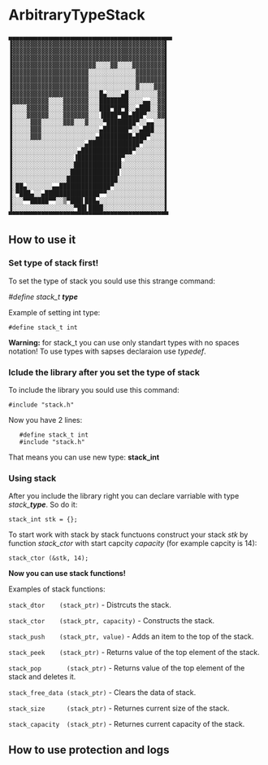 # ArbitraryTypeStack
  
```
▄▄▄▄▄▄▄▄▄▄▄▄▄▄▄▄▄▄▄▄▄▄▄▄▄▄▄▄▄▄▄▄▄▄▄▄▄▄▄▄▄▄▄▄▄
▐▓▓▓▓▓▓▓▓▓▓▓▓▓▓▓▓▓▓▓▓▓▓▓▓▓▓▓▓▓▓▓▓▓▓▓▓▓▓▓▓▓▓▌
▐▓▓▓▓▓▓▓▓▓▓▓▓▓▓▓▓▓▓▓▓▓▓▓▓▓▓▓▓▓▓▓▓▓▓▓▓▓▓▓▓▓▓▌
▐▓▓▓▓▓▓▓▓▓▓▓▓▓▓▓▓▓▓▓▓▓▓▓▓▓▓▓▓▓▓▓▓▓▓▓▓▓▓▓▓▓▓▌
▐▓▓▓▓▓▓▓▓▓▓▓▓▓▓▓▓▓▓▓▓▓▓▓░░░░▓▓░░░░▓▓▓▓▓▓▓▓▓▌
▐▓▓▓▓▓▓▓▓▓▓▓▓▓▓▓▓▓▓▓▓▓░░░░░░░░░░░░░▓▓▓▓▓▓▓▓▌
▐▓▓▓▓▓▓▓▓▓▓▓▓▓▓▓▓▓▓▓▓▓░░░░░░░░░░░░░▓▓▓▓▓▓▓▓▌
▐▓▓▓▓▓▓▓▓▓▓▓▓▓▓▓▓▓▓▓▓▓░░░░░░░░░░░░░▓░░░░▓▓▓▌
▐▓▓▓▓▓▓▓▓▓▓▓▓▓▓▓▓▓▓▓▓▓░░░█▄░░░░▄█░░░░░░░░▓▓▌
▐▓▓▓▓▓▓▓▓▓▓░░░░▓▓▓▓▓▓▓░░░████████░░░░▄▄░░▓▓▌
▐░░░░▓▓▓▓▓▓░░░░▓▓▓▓▓▓▓░░░███▀██▀█░░▄███░░▓▓▌
▐░░░░▓▓▓▓▓▓░░░░▓▓▓▓▓▓▓░░░▐████▀██▄███▀░░░▓▓▌
▐░░░░░▓▓▓░░░░░░▓▓▓░░░▓░░░░▀████████▀░░▄▄░░░▌
▐░░░░░▓▓▓░░░░░░░░░░░░░░░░▄███████▀░░▄███░░░▌
▐░░░░░▓▓▓░░░░░░░░░░░░░░░▄█████████▄███▀░░░░▌
▐░░░░░░░░░░░░░░░░░░░░▄██████████████▀░░░░░░▌
▐░░░░░░░░░░░░░░░░░░▄██████████████▀░░░░░░░░▌
▐░░░░░░░░░░░░░░░░░▐████████████▀░░░░░░░░░░░▌
▐░░░░░░░░░░░░░░░░░█████████████░░░░░░░░░░░░▌
▐░░░░░░░░░░░░░░░░█████████████▌░░░░░░░░░░░░▌
▐░░░░░░░░░░░░░░░██████████████░░░░░░░░░░░░░▌
▐░██▄░░░░░░░▄▄██████████████▀░░░░░░░░░░░░░░▌
▐░▀███▄░░▄███████████████▀▀░░░░░░░░░░░░░░░░▌
▐░░░▀▀█████▀▀░░▒▀███▌███▄░░░░░░░░░░░░░░░░░░▌
▐░░░░░░░░░░░░░░░░░▀██▌████░░░░░░░░░░░░░░░░░▌
▀▀▀▀▀▀▀▀▀▀▀▀▀▀▀▀▀▀▀▀▀▀▀▀▀▀▀▀▀▀▀▀▀▀▀▀▀▀▀▀▀▀▀▀

```

  ## How to use it


  ### Set type of stack first!

   To set the type of stack you sould use this strange command:

   *#define stack_t **type***
    
   Example of setting int type:
   
   ```#define stack_t int```
   
   **Warning:** for stack_t you can use only standart types with no spaces notation!
   To use types with sapses declaraion use *typedef*.

  ### Iclude the library after you set the type of stack

   To include the library you sould use this command:

   ```#include "stack.h"```
   
   Now you have 2 lines:
   ```
      #define stack_t int
      #include "stack.h"
   ```
      
   That means you can use new type: **stack_int**
   
  ### Using stack
  
   After you include the library right you can declare varriable with type *stack_**type***. So do it:
   
   ```stack_int stk = {};```
   
   To start work with stack by stack functuons construct your stack *stk* by function *stack_ctor* with start capcity *capacity* (for example capcity is 14):
   
   ```stack_ctor (&stk, 14);```
   
   **Now you can use stack functions!**
   
   Examples of stack functions: 
   
   ```stack_dtor    (stack_ptr)``` - Distrcuts the stack.
   
   ```stack_ctor    (stack_ptr, capacity)``` - Constructs the stack.     
   
   ```stack_push    (stack_ptr, value)``` - Adds an item to the top of the stack.
   
   ```stack_peek    (stack_ptr)``` - Returns value of the top element of the stack.
   
   ```stack_pop       (stack_ptr)``` - Returns value of the top element of the stack and deletes it.
   
   ```stack_free_data (stack_ptr)``` - Clears the data of stack.
   
   ```stack_size      (stack_ptr)``` - Returnes current size of the stack.
   
   ```stack_capacity  (stack_ptr)``` - Returnes current capacity of the stack.
                    
  ## How to use protection and logs                    
  
   
    
